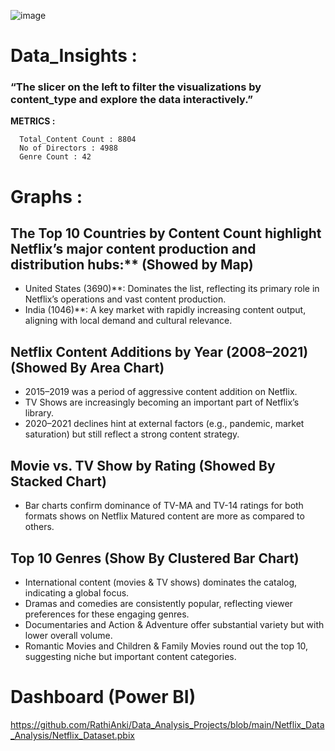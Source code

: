 ![image](https://github.com/user-attachments/assets/18556d3b-1815-41d2-bd3b-2db4e87df473)


# Data_Insights :

 ### “The slicer on the left to filter the visualizations by content_type and explore the data interactively.”

**METRICS :**


      Total_Content Count : 8804
      No of Directors : 4988
      Genre Count : 42

# Graphs : 

## The Top 10 Countries by Content Count highlight Netflix’s major content production and distribution hubs:** (Showed by Map)
- United States (3690)**: Dominates the list, reflecting its primary role in Netflix’s operations and vast content production.
- India (1046)**: A key market with rapidly increasing content output, aligning with local demand and cultural relevance.

##  Netflix Content Additions by Year (2008–2021) (Showed By Area Chart)
- 2015–2019 was a period of aggressive content addition on Netflix.
- TV Shows are increasingly becoming an important part of Netflix’s library.
- 2020–2021 declines hint at external factors (e.g., pandemic, market saturation) but still reflect a strong content strategy.

## Movie vs. TV Show by Rating (Showed By Stacked Chart)
- Bar charts confirm dominance of TV-MA and TV-14 ratings for both formats  shows on Netflix Matured content are more as compared to others.

## Top 10 Genres (Show By Clustered Bar Chart)
- International content (movies & TV shows) dominates the catalog, indicating a global focus.
- Dramas and comedies are consistently popular, reflecting viewer preferences for these engaging genres.
- Documentaries and Action & Adventure offer substantial variety but with lower overall volume.
- Romantic Movies and Children & Family Movies round out the top 10, suggesting niche but important content categories.

# Dashboard (Power BI)
https://github.com/RathiAnki/Data_Analysis_Projects/blob/main/Netflix_Data_Analysis/Netflix_Dataset.pbix
